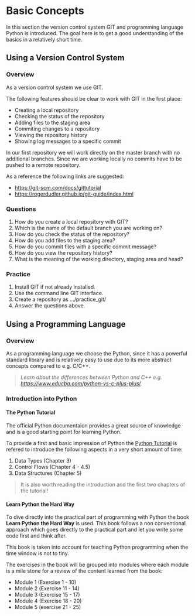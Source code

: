 # Basic Concepts

In this section the version control system GIT and programming language Python is introduced.
The goal here is to get a good understanding of the basics in a relatively short time.

## Using a Version Control System

### Overview

As a version control system we use GIT.

The following features should be clear to work with GIT in the first place:

* Creating a local repository
* Checking the status of the repository
* Adding files to the staging area
* Commiting changes to a repository
* Viewing the repository history
* Showing log messages to a specific commit

In our first repository we will work directly on the master branch with no 
additional branches. Since we are working locally no commits have to be pushed to a remote repository.

As a reference the following links are suggested: 
* https://git-scm.com/docs/gittutorial
* https://rogerdudler.github.io/git-guide/index.html

### Questions

1. How do you create a local repository with GIT?
1. Which is the name of the default branch you are working on?
1. How do you check the status of the repository?
1. How do you add files to the staging area?
1. How do you commit files with a specific commit message?
1. How do you view the repository history?
1. What is the meaning of the working directory, staging area and head?

### Practice

1. Install GIT if not already installed.
2. Use the command line GIT interface.
3. Create a repository as .../practice_git/
4. Answer the questions above.

## Using a Programming Language

### Overview

As a programming language we choose the Python, since it has a powerful standard library and is relatively easy to use due to its more abstract concepts compared to e.g. C/C++.

> _Learn about the differences between Python and C++ e.g. https://www.educba.com/python-vs-c-plus-plus/._

### Introduction into Python

#### The Python Tutorial

The official Python documentaion provides a great source of knowledge and is a good starting point for learning Python.

To provide a first and basic impression of Python the [Python Tutorial](https://docs.python.org/3/tutorial/index.html) is refered to introduce the following aspects in a very short amount of time:

1. Data Types (Chapter 3)
2. Control Flows (Chapter 4 - 4.5)
3. Data Structures (Chapter 5)

> It is also worth reading the introduction and the first two chapters of the tutorial!  

#### Learn Python the Hard Way

To dive directly into the practical part of programming with Python the book __Learn Python the Hard Way__ is used. This book follows a non conventional approach which goes directly to the practical part and let you write some code first and think after.  

This book is taken into account for teaching Python programming when the time window is not to tiny.

The exercises in the book will be grouped into modules where each module is a mile stone for a review of the content learned from the book:

* Module 1 (Exercise 1 - 10)
* Module 2 (Exercise 11 - 14)
* Module 3 (Exercise 15 - 17)
* Module 4 (Exercise 18 - 20)
* Module 5 (exercise 21 - 25)
